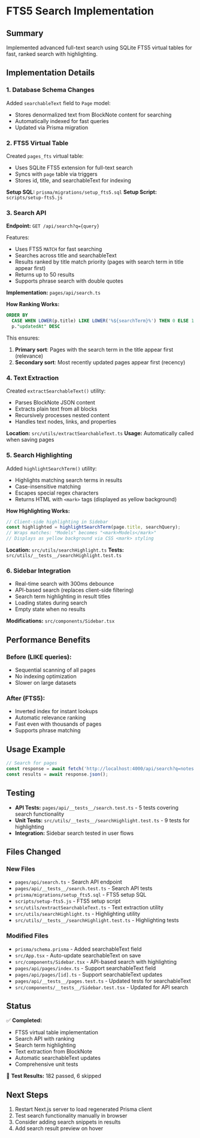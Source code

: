 # FTS5 Search Implementation

## Summary

Implemented advanced full-text search using SQLite FTS5 virtual tables for fast, ranked search with highlighting.

## Implementation Details

### 1. Database Schema Changes

Added `searchableText` field to `Page` model:
- Stores denormalized text from BlockNote content for searching
- Automatically indexed for fast queries
- Updated via Prisma migration

### 2. FTS5 Virtual Table

Created `pages_fts` virtual table:
- Uses SQLite FTS5 extension for full-text search
- Syncs with `page` table via triggers
- Stores id, title, and searchableText for indexing

**Setup SQL:** `prisma/migrations/setup_fts5.sql`
**Setup Script:** `scripts/setup-fts5.js`

### 3. Search API

**Endpoint:** `GET /api/search?q={query}`

Features:
- Uses FTS5 `MATCH` for fast searching
- Searches across title and searchableText
- Results ranked by title match priority (pages with search term in title appear first)
- Returns up to 50 results
- Supports phrase search with double quotes

**Implementation:** `pages/api/search.ts`

**How Ranking Works:**
```sql
ORDER BY 
  CASE WHEN LOWER(p.title) LIKE LOWER('%${searchTerm}%') THEN 0 ELSE 1 END,
  p."updatedAt" DESC
```

This ensures:
1. **Primary sort**: Pages with the search term in the title appear first (relevance)
2. **Secondary sort**: Most recently updated pages appear first (recency)

### 4. Text Extraction

Created `extractSearchableText()` utility:
- Parses BlockNote JSON content
- Extracts plain text from all blocks
- Recursively processes nested content
- Handles text nodes, links, and properties

**Location:** `src/utils/extractSearchableText.ts`
**Usage:** Automatically called when saving pages

### 5. Search Highlighting

Added `highlightSearchTerm()` utility:
- Highlights matching search terms in results
- Case-insensitive matching
- Escapes special regex characters
- Returns HTML with `<mark>` tags (displayed as yellow background)

**How Highlighting Works:**
```typescript
// Client-side highlighting in Sidebar
const highlighted = highlightSearchTerm(page.title, searchQuery);
// Wraps matches: "Models" becomes "<mark>Models</mark>"
// Displays as yellow background via CSS <mark> styling
```

**Location:** `src/utils/searchHighlight.ts`
**Tests:** `src/utils/__tests__/searchHighlight.test.ts`

### 6. Sidebar Integration

- Real-time search with 300ms debounce
- API-based search (replaces client-side filtering)
- Search term highlighting in result titles
- Loading states during search
- Empty state when no results

**Modifications:** `src/components/Sidebar.tsx`

## Performance Benefits

### Before (LIKE queries):
- Sequential scanning of all pages
- No indexing optimization
- Slower on large datasets

### After (FTS5):
- Inverted index for instant lookups
- Automatic relevance ranking
- Fast even with thousands of pages
- Supports phrase matching

## Usage Example

```typescript
// Search for pages
const response = await fetch('http://localhost:4000/api/search?q=notes');
const results = await response.json();
```

## Testing

- **API Tests:** `pages/api/__tests__/search.test.ts` - 5 tests covering search functionality
- **Unit Tests:** `src/utils/__tests__/searchHighlight.test.ts` - 9 tests for highlighting
- **Integration:** Sidebar search tested in user flows

## Files Changed

### New Files
- `pages/api/search.ts` - Search API endpoint
- `pages/api/__tests__/search.test.ts` - Search API tests
- `prisma/migrations/setup_fts5.sql` - FTS5 setup SQL
- `scripts/setup-fts5.js` - FTS5 setup script
- `src/utils/extractSearchableText.ts` - Text extraction utility
- `src/utils/searchHighlight.ts` - Highlighting utility
- `src/utils/__tests__/searchHighlight.test.ts` - Highlighting tests

### Modified Files
- `prisma/schema.prisma` - Added searchableText field
- `src/App.tsx` - Auto-update searchableText on save
- `src/components/Sidebar.tsx` - API-based search with highlighting
- `pages/api/pages/index.ts` - Support searchableText field
- `pages/api/pages/[id].ts` - Support searchableText updates
- `pages/api/__tests__/pages.test.ts` - Updated tests for searchableText
- `src/components/__tests__/Sidebar.test.tsx` - Updated for API search

## Status

✅ **Completed:**
- FTS5 virtual table implementation
- Search API with ranking
- Search term highlighting
- Text extraction from BlockNote
- Automatic searchableText updates
- Comprehensive unit tests

🧪 **Test Results:** 182 passed, 6 skipped

## Next Steps

1. Restart Next.js server to load regenerated Prisma client
2. Test search functionality manually in browser
3. Consider adding search snippets in results
4. Add search result preview on hover

